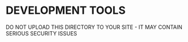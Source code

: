 DEVELOPMENT TOOLS
=======================

DO NOT UPLOAD THIS DIRECTORY TO YOUR SITE - IT MAY CONTAIN SERIOUS SECURITY ISSUES